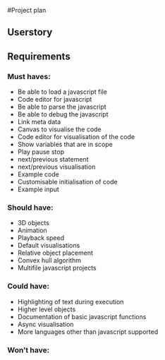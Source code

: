 
#Project plan

## Userstory

## Requirements

### Must haves:
- Be able to load a javascript file
- Code editor for javascript
- Be able to parse the javascript
- Be able to debug the javascript
- Link meta data
- Canvas to visualise the code
- Code editor for visualisation of the code
- Show variables that are in scope
- Play pause stop 
- next/previous statement
- next/previous visualisation 
- Example code
- Customisable initialisation of code
- Example input

### Should have:
- 3D objects
- Animation
- Playback speed
- Default visualisations
- Relative object placement
- Convex hull algorithm
- Multifile javascript projects

### Could have:
- Highlighting of text during execution
- Higher level objects
- Documentation of basic javascript functions
- Async visualisation
- More languages other than javascript supported

### Won’t have:


